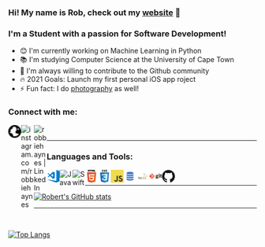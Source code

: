 ### Hi! My name is Rob, check out my [website] 👋

### I'm a Student with a passion for Software Development!
- 😊 I'm currently working on Machine Learning in Python
- 📚 I'm studying Computer Science at the University of Cape Town
- 💎 I'm always willing to contribute to the Github community
- 🔥 2021 Goals: Launch my first personal iOS app roject
- ⚡ Fun fact: I do [photography] as well!

### Connect with me:
[<img align="left" alt="robbiehaynes.co.za" width="26px" src="https://raw.githubusercontent.com/iconic/open-iconic/master/svg/globe.svg"/>][website]
[<img align="left" alt="instagram.com/robbiehaynes" width="26px" src="https://cdn.jsdelivr.net/npm/simple-icons@v3/icons/instagram.svg"/>][instagram]
[<img align="left" alt="robbiehaynes | LinkedIn" width="26px" src="https://cdn.jsdelivr.net/npm/simple-icons@v3/icons/linkedin.svg" />][linkedin]

<br />

---

### Languages and Tools:
[<img align="left" alt="Visual Studio Code" width="26px" src="https://raw.githubusercontent.com/github/explore/80688e429a7d4ef2fca1e82350fe8e3517d3494d/topics/visual-studio-code/visual-studio-code.png" />][devwebsite]
[<img align="left" alt="Java" width="26px" src="https://cdn.worldvectorlogo.com/logos/java.svg" />][devwebsite]
[<img align="left" alt="Swift" width="26px" src="https://cdn.iconscout.com/icon/free/png-512/swift-13-722653.png" />][devwebsite]
[<img align="left" alt="HTML5" width="26px" src="https://raw.githubusercontent.com/github/explore/80688e429a7d4ef2fca1e82350fe8e3517d3494d/topics/html/html.png" />][devwebsite]
[<img align="left" alt="CSS3" width="26px" src="https://raw.githubusercontent.com/github/explore/80688e429a7d4ef2fca1e82350fe8e3517d3494d/topics/css/css.png" />][devwebsite]
[<img align="left" alt="JavaScript" width="26px" src="https://raw.githubusercontent.com/github/explore/80688e429a7d4ef2fca1e82350fe8e3517d3494d/topics/javascript/javascript.png" />][devwebsite]
[<img align="left" alt="SQL" width="26px" src="https://raw.githubusercontent.com/github/explore/80688e429a7d4ef2fca1e82350fe8e3517d3494d/topics/sql/sql.png" />][devwebsite]
[<img align="left" alt="MySQL" width="26px" src="https://raw.githubusercontent.com/github/explore/80688e429a7d4ef2fca1e82350fe8e3517d3494d/topics/mysql/mysql.png" />][devwebsite]
[<img align="left" alt="Git" width="26px" src="https://raw.githubusercontent.com/github/explore/80688e429a7d4ef2fca1e82350fe8e3517d3494d/topics/git/git.png" />][github]
[<img align="left" alt="GitHub" width="26px" src="https://raw.githubusercontent.com/github/explore/78df643247d429f6cc873026c0622819ad797942/topics/github/github.png" />][github]

<br />

---

[![Robert's GitHub stats](https://github-readme-stats.vercel.app/api?username=robbiehaynes&count_private=true&show_icons=true&hide_border=true)](https://github.com/anuraghazra/github-readme-stats)

---

<br />

[![Top Langs](https://github-readme-stats.vercel.app/api/top-langs/?username=robbiehaynes&layout=compact)](https://github.com/anuraghazra/github-readme-stats)

[website]: https://www.robbiehaynes.co.za
[instagram]: https://www.instagram.com/robbiehaynes
[devwebsite]: https://dev.robbiehaynes.co.za
[photography]: https://photos.robbiehaynes.co.za
[github]: https://www.github.com/robbiehaynes
[linkedin]: https://www.linkedin.com/in/roberthaynesza/
